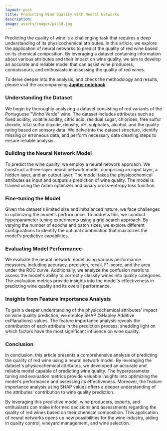 ```yaml
---
layout: post
title: Predicting Wine Quality with Neural Networks
description: 
image: assets/images/pic18.jpg
---
```


<!-- Content -->
Predicting the quality of wine is a challenging task that requires a deep understanding of its physicochemical attributes. In this article, we explore the application of neural networks to predict the quality of red wine based on its chemical composition. By leveraging a dataset containing information about various attributes and their impact on wine quality, we aim to develop an accurate and reliable model that can assist wine producers, connoisseurs, and enthusiasts in assessing the quality of red wines.

To delve deeper into the analysis, and check the methodology and results, please visit the accompanying <a href="https://github.com/placenciohid/Resume/blob/main/Neural%20Networks%20Application%20-%20Wine%20Quality.ipynb"><b>Jupiter notebook</b></a>.

<h3>Understanding the Dataset</h3>

We begin by thoroughly analyzing a dataset consisting of red variants of the Portuguese "Vinho Verde" wine. The dataset includes attributes such as fixed acidity, volatile acidity, citric acid, residual sugar, chlorides, free sulfur dioxide, total sulfur dioxide, density, pH, sulphates, alcohol, and the quality rating based on sensory data. We delve into the dataset structure, identify missing or erroneous data, and perform necessary data cleaning steps to ensure reliable analysis.

<h3>Building the Neural Network Model</h3>

To predict the wine quality, we employ a neural network approach. We construct a three-layer neural network model, comprising an input layer, a hidden layer, and an output layer. The model takes the physicochemical attributes as input and outputs a prediction of wine quality. The model is trained using the Adam optimizer and binary cross-entropy loss function.

<h3>Fine-tuning the Model</h3>

Given the dataset's limited size and imbalanced nature, we face challenges in optimizing the model's performance. To address this, we conduct hyperparameter tuning experiments using a grid search approach. By varying the number of epochs and batch sizes, we explore different configurations to identify the optimal combination that maximizes the model's predictive capabilities.

<h3>Evaluating Model Performance</h3>

We evaluate the neural network model using various performance measures, including accuracy, precision, recall, F1-score, and the area under the ROC curve. Additionally, we analyze the confusion matrix to assess the model's ability to correctly classify wines into quality categories. The evaluation metrics provide insights into the model's effectiveness in predicting wine quality and its overall performance.

<h3>Insights from Feature Importance Analysis</h3>

To gain a deeper understanding of the physicochemical attributes' impact on wine quality prediction, we employ SHAP (SHapley Additive exPlanations) values. The feature importance analysis reveals the contribution of each attribute in the prediction process, shedding light on which factors have the most significant influence on wine quality.

<h3>Conclusion</h3>

In conclusion, this article presents a comprehensive analysis of predicting the quality of red wine using a neural network model. By leveraging the dataset's physicochemical attributes, we developed an accurate and reliable model capable of predicting wine quality. The hyperparameter tuning and evaluation metrics provide valuable insights into optimizing the model's performance and assessing its effectiveness. Moreover, the feature importance analysis using SHAP values offers a deeper understanding of the attributes' contribution to wine quality prediction.

By leveraging this predictive model, wine producers, experts, and enthusiasts can make informed decisions and assessments regarding the quality of red wines based on their chemical composition. This application of neural networks opens up new possibilities for the wine industry, aiding in quality control, vineyard management, and wine selection.